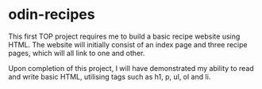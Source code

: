 # odin-recipes

This first TOP project requires me to build a basic recipe website using HTML. The website will initially consist of an index page and three recipe pages, which will all link to one and other.

Upon completion of this project, I will have demonstrated my ability to read and write basic HTML, utilising tags such as h1, p, ul, ol and li.